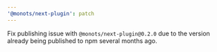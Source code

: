 ```yaml
---
'@monots/next-plugin': patch
---
```


Fix publishing issue with `@monots/next-plugin@0.2.0` due to the version already being published to npm several months ago.
